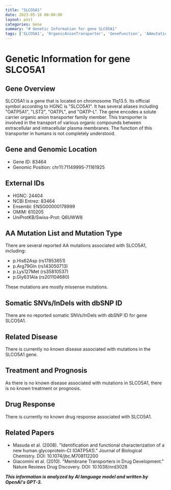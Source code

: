 ```yaml
---
title: "SLCO5A1"
date: 2023-05-16 00:00:00
layout: post
categories: Gene
summary: "# Genetic Information for gene SLCO5A1"
tags: ['SLCO5A1', 'OrganicAnionTransporter', 'GeneFunction', 'AAmutations', 'SomaticVariants', 'DrugResponse', 'RelatedPapers', 'GenomicLocation']
---
```


# Genetic Information for gene SLCO5A1

## Gene Overview
SLCO5A1 is a gene that is located on chromosome 11q13.5. Its official symbol according to HGNC is "SLCO5A1". It has several aliases including "OATP5A1", "LST2", "OATPL", and "OATP-L". The gene encodes a solute carrier organic anion transporter family member. This transporter is involved in the transport of various organic compounds between extracellular and intracellular plasma membranes. The function of this transporter in humans is not completely understood.

## Gene and Genomic Location
- Gene ID: 83464
- Genomic Position: chr11:71149995-71161925

## External IDs
- HGNC: 24404
- NCBI Entrez: 83464
- Ensembl: ENSG00000178999
- OMIM: 610205
- UniProtKB/Swiss-Prot: Q6UWW8

## AA Mutation List and Mutation Type
There are several reported AA mutations associated with SLCO5A1, including:
- p.His62Asp (rs17853651)
- p.Arg79Gln (rs143050713)
- p.Lys127Met (rs35810537)
- p.Gly631Ala (rs201104680)

These mutations are mostly missense mutations.

## Somatic SNVs/InDels with dbSNP ID
There are no reported somatic SNVs/InDels with dbSNP ID for gene SLCO5A1.

## Related Disease
There is currently no known disease associated with mutations in the SLCO5A1 gene.

## Treatment and Prognosis
As there is no known disease associated with mutations in SLCO5A1, there is no known treatment or prognosis.

## Drug Response
There is currently no known drug response associated with SLCO5A1.

## Related Papers
- Masuda et al. (2008). "Identification and functional characterization of a new human glycoprotein-CI (OATP5A1)." Journal of Biological Chemistry. DOI: 10.1074/jbc.M708112200
- Giacomini et al. (2010). "Membrane Transporters in Drug Development." Nature Reviews Drug Discovery. DOI: 10.1038/nrd3028

**_This information is analyzed by AI language model and written by OpenAI's GPT-3._**